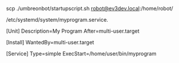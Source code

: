 scp ./umbreonbot/startupscript.sh robot@ev3dev.local:/home/robot/

/etc/systemd/system/myprogram.service.

[Unit]
Description=My Program
After=multi-user.target

[Install]
WantedBy=multi-user.target

[Service]
Type=simple
ExecStart=/home/user/bin/myprogram